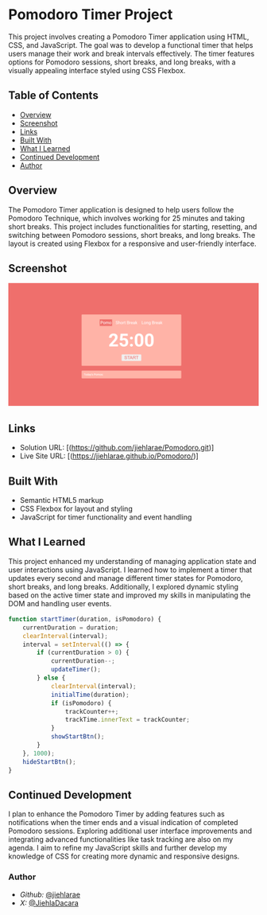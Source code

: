 # Pomodoro Timer Project

This project involves creating a Pomodoro Timer application using HTML, CSS, and JavaScript. The goal was to develop a functional timer that helps users manage their work and break intervals effectively. The timer features options for Pomodoro sessions, short breaks, and long breaks, with a visually appealing interface styled using CSS Flexbox.

## Table of Contents
- [Overview](#overview)
- [Screenshot](#screenshot)
- [Links](#links)
- [Built With](#built-with)
- [What I Learned](#what-i-learned)
- [Continued Development](#continued-development)
- [Author](#author)

## Overview
The Pomodoro Timer application is designed to help users follow the Pomodoro Technique, which involves working for 25 minutes and taking short breaks. This project includes functionalities for starting, resetting, and switching between Pomodoro sessions, short breaks, and long breaks. The layout is created using Flexbox for a responsive and user-friendly interface.

## Screenshot
![Pomodoro Timer Screenshot](/sc.png)

## Links
- Solution URL: [(https://github.com/jiehlarae/Pomodoro.git)]
- Live Site URL: [(https://jiehlarae.github.io/Pomodoro/)]

## Built With
- Semantic HTML5 markup
- CSS Flexbox for layout and styling
- JavaScript for timer functionality and event handling

## What I Learned
This project enhanced my understanding of managing application state and user interactions using JavaScript. I learned how to implement a timer that updates every second and manage different timer states for Pomodoro, short breaks, and long breaks. Additionally, I explored dynamic styling based on the active timer state and improved my skills in manipulating the DOM and handling user events.

```javascript
function startTimer(duration, isPomodoro) {
    currentDuration = duration;
    clearInterval(interval);
    interval = setInterval(() => {
        if (currentDuration > 0) {
            currentDuration--;
            updateTimer();
        } else {
            clearInterval(interval);
            initialTime(duration);
            if (isPomodoro) {
                trackCounter++;
                trackTime.innerText = trackCounter;
            }
            showStartBtn();
        }
    }, 1000);
    hideStartBtn();
}
```

## Continued Development
I plan to enhance the Pomodoro Timer by adding features such as notifications when the timer ends and a visual indication of completed Pomodoro sessions. Exploring additional user interface improvements and integrating advanced functionalities like task tracking are also on my agenda. I aim to refine my JavaScript skills and further develop my knowledge of CSS for creating more dynamic and responsive designs.

### Author
- *Github:* [@jiehlarae](https://github.com/jiehlarae)
- *X:* [@JiehlaDacara](https://x.com/JiehlaDacara)


